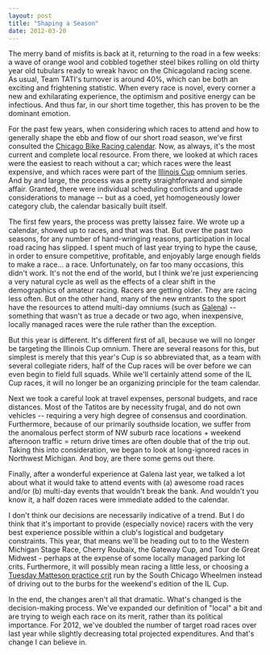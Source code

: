```yaml
---
layout: post
title: "Shaping a Season"
date: 2012-03-20
---
```


The merry band of misfits is back at it, returning to the road in a few weeks: a wave of orange wool and cobbled together steel bikes rolling on old thirty year old tubulars ready to wreak havoc on the Chicagoland racing scene. As usual, Team TATI's turnover is around 40%, which can be both an exciting and frightening statistic. When every race is novel, every corner a new and exhilarating experience, the optimism and positive energy can be infectious. And thus far, in our short time together, this has proven to be the dominant emotion.

For the past few years, when considering which races to attend and how to generally shape the ebb and flow of our short road season, we've first consulted the [Chicago Bike Racing calendar](http://www.chicagobikeracing.com/index.php/site/races/). Now, as always, it's the most current and complete local resource. From there, we looked at which races were the easiest to reach without a car; which races were the least expensive, and which races were part of the [Illinois Cup](http://www.illinoiscycling.org) omnium series. And by and large, the process was a pretty straightforward and simple affair. Granted, there were individual scheduling conflicts and upgrade considerations to manage -- but as a coed, yet homogeneously lower category club, the calendar basically built itself.

The first few years, the process was pretty laissez faire. We wrote up a calendar, showed up to races, and that was that. But over the past two seasons, for any number of hand-wringing reasons, participation in local road racing has slipped. I spent much of last year trying to hype the cause, in order to ensure competitive, profitable, and enjoyably large enough fields to make a race... a race. Unfortunately, on far too many occasions, this didn't work. It's not the end of the world, but I think we're just experiencing a very natural cycle as well as the effects of a clear shift in the demographics of amateur racing. Racers are getting older. They are racing less often. But on the other hand, many of the new entrants to the sport have the resources to attend multi-day omniums (such as [Galena](http://tourofgalena.com/)) -- something that wasn't as true a decade or two ago, when inexpensive, locally managed races were the rule rather than the exception.

But this year is different. It's different first of all, because we will no longer be targeting the Illinois Cup omnium. There are several reasons for this, but simplest is merely that this year's Cup is so abbreviated that, as a team with several collegiate riders, half of the Cup races will be over before we can even begin to field full squads. While we'll certainly attend some of the IL Cup races, it will no longer be an organizing principle for the team calendar.

Next we took a careful look at travel expenses, personal budgets, and race distances. Most of the Tatitos are by necessity frugal, and do not own vehicles -- requiring a very high degree of consensus and coordination. Furthermore, because of our primarily southside location, we suffer from the anomalous perfect storm of NW suburb race locations + weekend afternoon traffic = return drive times are often double that of the trip out. Taking this into consideration, we began to look at long-ignored races in Northwest Michigan. And boy, are there some gems out there.

Finally, after a wonderful experience at Galena last year, we talked a lot about what it would take to attend events with (a) awesome road races and/or (b) multi-day events that wouldn't break the bank. And wouldn't you know it, a half dozen races were immediate added to the calendar.

I don't think our decisions are necessarily indicative of a trend. But I do think that it's important to provide (especially novice) racers with the very best experience possible within a club's logistical and budgetary constraints. This year, that means we'll be heading out to to the Western Michigan Stage Race, Cherry Roubaix, the Gateway Cup, and Tour de Great Midwest - perhaps at the expense of some locally managed parking lot crits. Furthermore, it will possibly mean racing a little less, or choosing a [Tuesday Matteson practice crit](http://southchicagowheelmen.com/tuesday.html) run by the South Chicago Wheelmen instead of driving out to the burbs for the weekend's edition of the IL Cup.

In the end, the changes aren't all that dramatic. What's changed is the decision-making process. We've expanded our definition of "local" a bit and are trying to weigh each race on its merit, rather than its political importance. For 2012, we've doubled the number of target road races over last year while slightly decreasing total projected expenditures. And that's change I can believe in.
